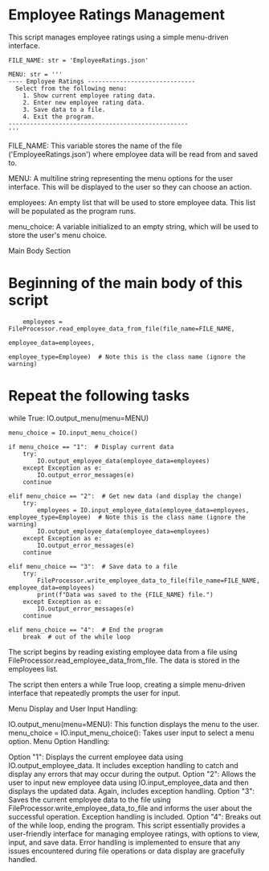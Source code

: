 # Employee Ratings Management

This script manages employee ratings using a simple menu-driven interface.

    FILE_NAME: str = 'EmployeeRatings.json'
    
    MENU: str = '''
    ---- Employee Ratings ------------------------------
      Select from the following menu:
        1. Show current employee rating data.
        2. Enter new employee rating data.
        3. Save data to a file.
        4. Exit the program.
    --------------------------------------------------
    '''

FILE_NAME: This variable stores the name of the file ('EmployeeRatings.json') where employee data will be read from and saved to.

MENU: A multiline string representing the menu options for the user interface. This will be displayed to the user so they can choose an action.

employees: An empty list that will be used to store employee data. This list will be populated as the program runs.

menu_choice: A variable initialized to an empty string, which will be used to store the user's menu choice.

Main Body Section
# Beginning of the main body of this script
        employees = FileProcessor.read_employee_data_from_file(file_name=FILE_NAME,
                                                       employee_data=employees,
                                                       employee_type=Employee)  # Note this is the class name (ignore the warning)

# Repeat the following tasks
while True:
    IO.output_menu(menu=MENU)

    menu_choice = IO.input_menu_choice()

    if menu_choice == "1":  # Display current data
        try:
            IO.output_employee_data(employee_data=employees)
        except Exception as e:
            IO.output_error_messages(e)
        continue

    elif menu_choice == "2":  # Get new data (and display the change)
        try:
            employees = IO.input_employee_data(employee_data=employees, employee_type=Employee)  # Note this is the class name (ignore the warning)
            IO.output_employee_data(employee_data=employees)
        except Exception as e:
            IO.output_error_messages(e)
        continue

    elif menu_choice == "3":  # Save data to a file
        try:
            FileProcessor.write_employee_data_to_file(file_name=FILE_NAME, employee_data=employees)
            print(f"Data was saved to the {FILE_NAME} file.")
        except Exception as e:
            IO.output_error_messages(e)
        continue

    elif menu_choice == "4":  # End the program
        break  # out of the while loop

The script begins by reading existing employee data from a file using FileProcessor.read_employee_data_from_file. The data is stored in the employees list.

The script then enters a while True loop, creating a simple menu-driven interface that repeatedly prompts the user for input.

Menu Display and User Input Handling:

IO.output_menu(menu=MENU): This function displays the menu to the user.
menu_choice = IO.input_menu_choice(): Takes user input to select a menu option.
Menu Option Handling:

Option "1": Displays the current employee data using IO.output_employee_data. It includes exception handling to catch and display any errors that may occur during the output.
Option "2": Allows the user to input new employee data using IO.input_employee_data and then displays the updated data. Again, includes exception handling.
Option "3": Saves the current employee data to the file using FileProcessor.write_employee_data_to_file and informs the user about the successful operation. Exception handling is included.
Option "4": Breaks out of the while loop, ending the program.
This script essentially provides a user-friendly interface for managing employee ratings, with options to view, input, and save data. Error handling is implemented to ensure that any issues encountered during file operations or data display are gracefully handled.
